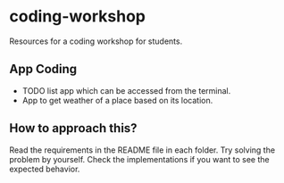 # coding-workshop
Resources for a coding workshop for students.

## App Coding
* TODO list app which can be accessed from the terminal.
* App to get weather of a place based on its location.

## How to approach this?
Read the requirements in the README file in each folder.
Try solving the problem by yourself.
Check the implementations if you want to see the expected behavior.
